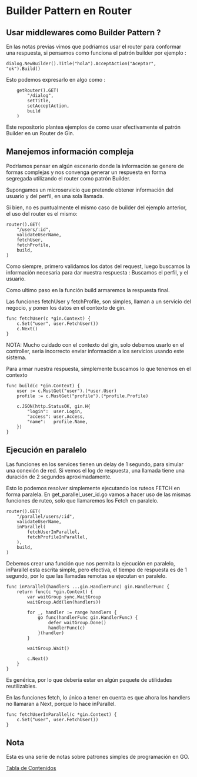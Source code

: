 # Builder Pattern en Router

## Usar middlewares como Builder Pattern ?

En las notas previas vimos que podríamos usar el router para conformar una respuesta, si pensamos como funciona el patrón builder por ejemplo :

```	
dialog.NewBuilder().Title("hola").AcceptAction("Aceptar", "ok").Build()
```

Esto podemos expresarlo en algo como :

```
	getRouter().GET(
		"/dialog",
		setTitle,
		setAcceptAction,
		build
	)
```

Este repositorio plantea ejemplos de como usar efectivamente el patrón Builder en un Router de Gin.

## Manejemos información compleja 

Podríamos pensar en algún escenario donde la información se genere de formas complejas y nos convenga generar un respuesta en forma segregada utilizando el router como patrón Builder.

Supongamos un microservicio que pretende obtener información del usuario y del perfil, en una sola llamada.

Si bien, no es puntualmente el mismo caso de builder del ejemplo anterior, el uso del router es el mismo:

```
router().GET(
	"/users/:id",
	validateUserName,
	fetchUser,
	fetchProfile,
	build,
)
```

Como siempre, primero validamos los datos del request, luego buscamos la información necesaria para dar nuestra respuesta : Buscamos el perfil, y el usuario.

Como ultimo paso en la función build armaremos la respuesta final.

Las funciones fetchUser y fetchProfile, son simples, llaman a un servicio del negocio, y ponen los datos en el contexto de gin.

```
func fetchUser(c *gin.Context) {
	c.Set("user", user.FetchUser())
	c.Next()
}
```

NOTA: Mucho cuidado con el contexto del gin, solo debemos usarlo en el controller, seria incorrecto enviar información a los servicios usando este sistema.

Para armar nuestra respuesta, simplemente buscamos lo que tenemos en el contexto 

```
func build(c *gin.Context) {
	user := c.MustGet("user").(*user.User)
	profile := c.MustGet("profile").(*profile.Profile)

	c.JSON(http.StatusOK, gin.H{
		"login":  user.Login,
		"access": user.Access,
		"name":   profile.Name,
	})
}
```

## Ejecución en paralelo

Las funciones en los services tienen un delay de 1 segundo, para simular una conexión de red. Si vemos el log de respuesta, una llamada tiene una duración de 2 segundos aproximadamente. 

Esto lo podemos resolver simplemente ejecutando los ruteos FETCH en forma paralela. En get_parallel_user_id.go vamos a hacer uso de las mismas funciones de ruteo, solo que llamaremos los Fetch en paralelo.

```
router().GET(
	"/parallel/users/:id",
	validateUserName,
	inParallel(
		fetchUserInParallel,
		fetchProfileInParallel,
	),
	build,
)
```

Debemos crear una función que nos permita la ejecución en paralelo, inParallel esta escrita simple, pero efectiva, el tiempo de respuesta es de 1 segundo, por lo que las llamadas remotas se ejecutan en paralelo.

```
func inParallel(handlers ...gin.HandlerFunc) gin.HandlerFunc {
	return func(c *gin.Context) {
		var waitGroup sync.WaitGroup
		waitGroup.Add(len(handlers))

		for _, handler := range handlers {
			go func(handlerFunc gin.HandlerFunc) {
				defer waitGroup.Done()
				handlerFunc(c)
			}(handler)
		}

		waitGroup.Wait()

		c.Next()
	}
}
```

Es genérica, por lo que debería estar en algún paquete de utilidades reutilizables.

En las funciones fetch, lo único a tener en cuenta es que ahora los handlers no llamaran a Next, porque lo hace inParallel.

```
func fetchUserInParallel(c *gin.Context) {
	c.Set("user", user.FetchUser())
}
```

## Nota

Esta es una serie de notas sobre patrones simples de programación en GO.

[Tabla de Contenidos](https://github.com/nmarsollier/go_index)
